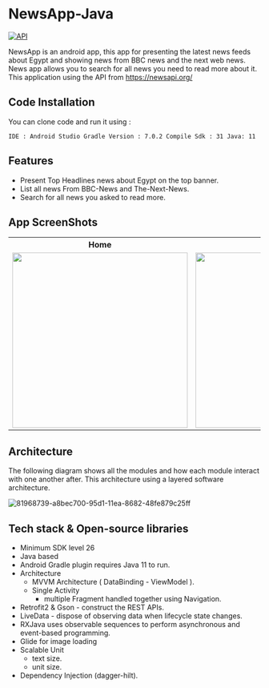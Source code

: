 # NewsApp-Java


[![API](https://img.shields.io/badge/API-26%2B-brightgreen.svg?style=flat)](https://android-arsenal.com/api?level=26)

NewsApp is an android app, this app for presenting the latest news feeds about Egypt and showing news from BBC news and the next web news. News app allows you to search for all news you need to read more about it. This application using the API from  https://newsapi.org/ 
## Code Installation

You can clone code and run it using :

``
  IDE : Android Studio
  Gradle Version : 7.0.2
  Compile Sdk : 31
  Java: 11
``

## Features
- Present Top Headlines news about Egypt on the top banner.
- List all news From BBC-News and The-Next-News.
- Search for all news you asked to read more.

## App ScreenShots 
 <table>
  <tr>
    <th>Home</th>
    <th>Details</th>
    <th>Details</th>
  </tr>
  <tr>
    <td><img src="https://user-images.githubusercontent.com/72816466/208300494-d2514291-53f1-4d88-aff2-f5cc60deaf3f.jpg" width="350"></td>
    <td><img src="https://user-images.githubusercontent.com/72816466/208300501-a26b621e-e540-4ce5-a222-ae66e72f833f.jpg" width="350"></td>
    <td><img src="https://user-images.githubusercontent.com/72816466/208300637-9da6d52e-ce1f-4104-8893-eafed541b731.jpg" width="350"></td>
  </tr>
 
</table> 

## Architecture
The following diagram shows all the modules and how each module interact with one another after. This architecture using a layered software architecture. 

![81968739-a8bec700-95d1-11ea-8682-48fe879c25ff](https://user-images.githubusercontent.com/72816466/201654156-543bf79d-f13c-441f-8f45-6797520ab877.png)

## Tech stack & Open-source libraries
- Minimum SDK level 26
- Java based
- Android Gradle plugin requires Java 11 to run.
- Architecture
    - MVVM Architecture ( DataBinding - ViewModel ).
    - Single Activity 
       - multiple Fragment handled together using Navigation.
- Retrofit2 & Gson - construct the REST APIs.
- LiveData - dispose of observing data when lifecycle state changes.
- RXJava  uses observable sequences to perform asynchronous and event-based programming.
- Glide for image loading
- Scalable Unit 
  - text size.
  - unit size.
- Dependency Injection (dagger-hilt).
